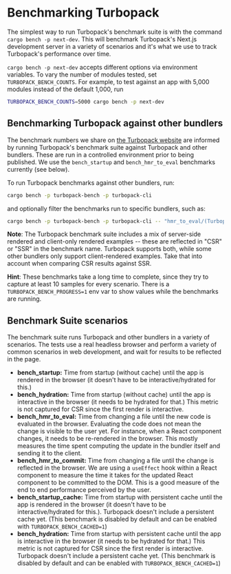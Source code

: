 <!--
    IMPORTANT: This document is linked to from https://turbo.build
    DO NOT rename this file without updating the link in docs/pages/pack/docs/benchmarks.mdx
-->

# Benchmarking Turbopack

The simplest way to run Turbopack's benchmark suite is with the command `cargo bench -p next-dev`. This will benchmark Turbopack's Next.js development server in a variety of scenarios and it's what we use to track Turbopack's performance over time.

`cargo bench -p next-dev` accepts different options via environment variables. To vary the number of modules tested, set `TURBOPACK_BENCH_COUNTS`. For example, to test against an app with 5,000 modules instead of the default 1,000, run

```sh
TURBOPACK_BENCH_COUNTS=5000 cargo bench -p next-dev
```

## Benchmarking Turbopack against other bundlers

The benchmark numbers we share on [the Turbopack website](https://turbo.build/pack) are informed by running Turbopack's benchmark suite against Turbopack and other bundlers. These are run in a controlled environment prior to being published. We use the `bench_startup` and `bench_hmr_to_eval` benchmarks currently (see below).

To run Turbopack benchmarks against other bundlers, run:

```sh
cargo bench -p turbopack-bench -p turbopack-cli
```

and optionally filter the benchmarks run to specific bundlers, such as:

```sh
cargo bench -p turbopack-bench -p turbopack-cli -- "hmr_to_eval/(Turbopack CSR|Vite)"
```

**Note**: The Turbopack benchmark suite includes a mix of server-side rendered and client-only rendered examples -- these are reflected in "CSR" or "SSR" in the benchmark name. Turbopack supports both, while some other bundlers only support client-rendered examples. Take that into account when comparing CSR results against SSR.

**Hint**: These benchmarks take a long time to complete, since they try to capture at least 10 samples for every scenario. There is a `TURBOPACK_BENCH_PROGRESS=1` env var to show values while the benchmarks are running.

## Benchmark Suite scenarios

The benchmark suite runs Turbopack and other bundlers in a variety of scenarios. The tests use a real headless browser and perform a variety of common scenarios in web development, and wait for results to be reflected in the page.

- **bench_startup:** Time from startup (without cache) until the app is rendered in the browser (it doesn't have to be interactive/hydrated for this.)
- **bench_hydration:** Time from startup (without cache) until the app is interactive in the browser (it needs to be hydrated for that.) This metric is not captured for CSR since the first render is interactive.
- **bench_hmr_to_eval:** Time from changing a file until the new code is evaluated in the browser. Evaluating the code does not mean the change is visible to the user yet. For instance, when a React component changes, it needs to be re-rendered in the browser. This mostly measures the time spent computing the update in the bundler itself and sending it to the client.
- **bench_hmr_to_commit:** Time from changing a file until the change is reflected in the browser. We are using a `useEffect` hook within a React component to measure the time it takes for the updated React component to be committed to the DOM. This is a good measure of the end to end performance perceived by the user.
- **bench_startup_cache:** Time from startup with persistent cache until the app is rendered in the browser (it doesn't have to be interactive/hydrated for this.). Turbopack doesn't include a persistent cache yet. (This benchmark is disabled by default and can be enabled with `TURBOPACK_BENCH_CACHED=1`)
- **bench_hydration:** Time from startup with persistent cache until the app is interactive in the browser (it needs to be hydrated for that.) This metric is not captured for CSR since the first render is interactive. Turbopack doesn't include a persistent cache yet. (This benchmark is disabled by default and can be enabled with `TURBOPACK_BENCH_CACHED=1`)
